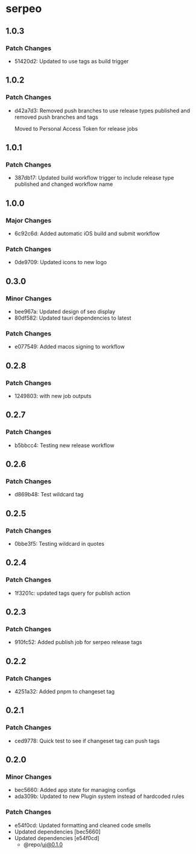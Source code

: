 # serpeo

## 1.0.3

### Patch Changes

- 51420d2: Updated to use tags as build trigger

## 1.0.2

### Patch Changes

- d42a7d3: Removed push branches to use release types published and removed push branches and tags

  Moved to Personal Access Token for release jobs

## 1.0.1

### Patch Changes

- 387db17: Updated build workflow trigger to include release type published and changed workflow name

## 1.0.0

### Major Changes

- 6c92c6d: Added automatic iOS build and submit workflow

### Patch Changes

- 0de9709: Updated icons to new logo

## 0.3.0

### Minor Changes

- bee967a: Updated design of seo display
- 80df582: Updated tauri dependencies to latest

### Patch Changes

- e077549: Added macos signing to workflow

## 0.2.8

### Patch Changes

- 1249803: with new job outputs

## 0.2.7

### Patch Changes

- b5bbcc4: Testing new release workflow

## 0.2.6

### Patch Changes

- d869b48: Test wildcard tag

## 0.2.5

### Patch Changes

- 0bbe3f5: Testing wildcard in quotes

## 0.2.4

### Patch Changes

- 1f3201c: updated tags query for publish action

## 0.2.3

### Patch Changes

- 910fc52: Added publish job for serpeo release tags

## 0.2.2

### Patch Changes

- 4251a32: Added pnpm to changeset tag

## 0.2.1

### Patch Changes

- ced9778: Quick test to see if changeset tag can push tags

## 0.2.0

### Minor Changes

- bec5660: Added app state for managing configs
- ada309b: Updated to new Plugin system instead of hardcoded rules

### Patch Changes

- e54f0cd: Updated formatting and cleaned code smells
- Updated dependencies [bec5660]
- Updated dependencies [e54f0cd]
  - @repo/ui@0.1.0
